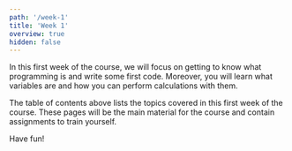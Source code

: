 ```yaml
---
path: '/week-1'
title: 'Week 1'
overview: true
hidden: false
---
```


In this first week of the course, we will focus on getting to know what programming is and write some first code. Moreover, you will learn what variables are and how you can perform calculations with them.

<pages-in-this-section></pages-in-this-section>

The table of contents above lists the topics covered in this first week of the course. These pages will be the main material for the course and contain assignments to train yourself.

Have fun!

<exercises-in-this-section></exercises-in-this-section>
